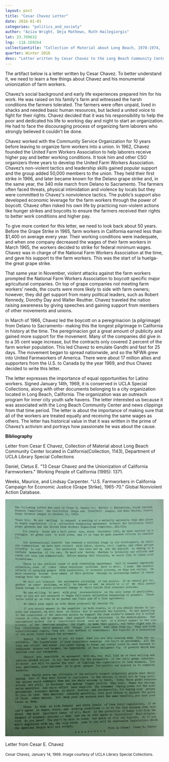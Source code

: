 ```yaml
---
layout: post
title: "Cesar Chavez Letter"
date: 2016-01-01
categories: "politics_and_society"
author: "Aziza Wright, Deja Mathews, Ruth Hailegiorgis"
lat: 33.769632
lng: -118.169264
collectiontitle: "Collection of Material about Long Beach, 1970-1974, [1143], UCLA Library Special Collections"
quarter: Winter 2016
desc: "Letter written by Cesar Chavez to the Long Beach Community Center in California signed Viva La Causa!"
---
```

The artifact below is a letter written by Cesar Chavez. To better understand it, we need to learn a few things about Chavez and his monumental unionization of farm workers.

Chavez’s social background and early life experiences prepared him for his work. He was raised on his family's farm and witnessed the harsh conditions the farmers tolerated. The farmers were often unpaid, lived in shacks and needed basic human resources, but lacked a united voice to fight for their rights. Chavez decided that it was his responsibility to help the poor and dedicated his life to working day and night to start an organization. He had to face the discouraging process of organizing farm laborers who strongly believed it couldn't be done.

Chavez worked with the Community Service Organization for 10 years before leaving to organize farm workers into a union. In 1962, Chavez founded the United Farm Workers Association to help laborers receive higher pay and better working conditions. It took him and other CSO organizers three years to develop the United Farm Workers Association. Chavez’s non-violent tactics and leadership skills gained popular support and the group added 50,000 members to the union. They held their first strike in 1966, and later became known for the Delano grape strike and, in the same year, the 340 mile march from Delano to Sacramento. The farmers often faced threats, physical intimidation and violence by locals but they were committed to Chavez's nonviolence tactics. The public’s support also developed economic leverage for the farm workers through the power of boycott. Chavez often risked his own life by practicing non-violent actions like hunger strikes and boycotts to ensure the farmers received their rights to better work conditions and higher pay.

To give more context for this letter, we need to look back about 50 years. Before the Grape Strike in 1965, farm workers in California earned less than $1,400 on average every year. Their working conditions were inadequate, and when one company decreased the wages of their farm workers in March 1965, the workers decided to strike for federal minimum wages. Chavez was in charge of the National Farm Workers Association at the time, and gave his support to the farm workers. This was the start of la huelga- the great grape strike.

That same year in November, violent attacks against the farm workers prompted the National Farm Workers Association to boycott specific major agricultural companies. On top of grape companies not meeting farm workers’ needs, the courts were more likely to side with farm owners; however, they did get support from many political leaders, such as Robert Kennedy, Dorothy Day and Walter Reuther. Chavez traveled the nation raising awareness by giving speeches and gaining support from members of other movements and unions.

In March of 1966, Chavez led the boycott on a peregrinacion (a pilgrimage) from Delano to Sacramento- making this the longest pilgrimage in California in history at the time. The peregrinacion got a great amount of publicity and gained more support for the movement. Many of the companies did give in to a 35 cent wage increase, but the contracts only covered 2 percent of the farm worker population. This led Chavez to emulate Gandhi and fast for 25 days. The movement began to spread nationwide, and so the NFWA grew into United Farmworkers of America. There were about 17 million allies and supporters from the U.S. to Canada by the year 1969, and thus Chavez decided to write this letter.

The letter expresses the importance of equal opportunities for Latino workers. Signed January 14th, 1969, it is conserved in UCLA Special Collections, along with other documents belonging to a city organization located in Long Beach, California. The organization was an outreach program for inner city youth safe havens. The letter interested us because it was associated with the Long Beach Community Center and news clippings from that time period. The letter is about the importance of making sure that all of the workers are treated equally and receiving the same wages as others.  The letter has historical value in that it was written in the prime of Chavez’s activism and portrays how passionate he was about the cause.


**Bibliography**

Letter from Cesar E Chavez, Collection of Material about Long Beach Community Center located in California(Collection, 1143), Department of UCLA Library Special Collections

Daniel, Cletus E. &quot;13 Cesar Chavez and the Unionization of California Farmworkers.&quot; Working People of California (1995): 1371.

Weeks, Maurice, and Lindsay Carpenter. &quot;U.S. Farmworkers in California Campaign for Economic Justice (Grape Strike), 1965-70.&quot; Global Nonviolent Action Database.


<img src='../images/letterfromcesarchavez.jpg' alt='Type-written letter on green paper'>
<figcaption><p>Letter from Cesar E. Chavez</p><p><small>Cesar Chavez, January 14, 1969. Image courtesy of UCLA Library Special Collections.</small></p>

